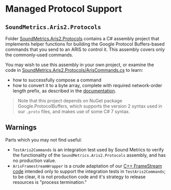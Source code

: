 # Managed Protocol Support

## `SoundMetrics.Aris2.Protocols`

Folder [SoundMetrics.Aris2.Protocols](SoundMetrics.Aris2.Protocols) contains a C# assembly project that implements helper functions for building the Google Protocol Buffers-based commands that you send to an ARIS to control it. This assembly covers only the commonly-used commands.

You may wish to use this assembly in your own project, or examine the code in [SoundMetrics.Aris2.Protocols/ArisCommands.cs](SoundMetrics.Aris2.Protocols/ArisCommands.cs) to learn:

* how to successfully compose a command
* how to convert it to a byte array, complete with required network-order length prefix, as described in the [documentation](../../../../documents).

> Note that this project depends on NuGet package Google.ProtocolBuffers, which supports the version 2 syntax used in our `.proto` files, and makes use of some C# 7 syntax.

## Warnings

Parts which you may not find useful:

* `TestAris2Commands` is an integration test used by Sound Metrics to verify the functionality of the `SoundMetrics.Aris2.Protocols` assembly, and has no production value.
* `ArisFramestreamWrapper` is a crude adaptation of our [C++ FrameStream code](../../code/FrameStream/) intended only to support the integration tests in `TestAris2Commands`; to be clear, it is not production code and it's strategy to release resources is "process termination."
